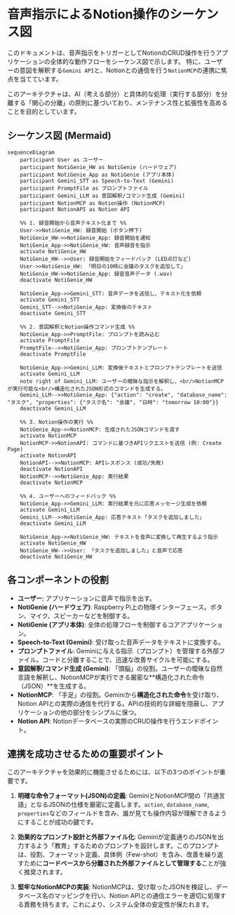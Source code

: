 # 音声指示によるNotion操作のシーケンス図

このドキュメントは、音声指示をトリガーとしてNotionのCRUD操作を行うアプリケーションの全体的な動作フローをシーケンス図で示します。
特に、ユーザーの意図を解釈する`Gemini API`と、Notionとの通信を行う`NotionMCP`の連携に焦点を当てています。

このアーキテクチャは、AI（考える部分）と具体的な処理（実行する部分）を分離する「関心の分離」の原則に基づいており、メンテナンス性と拡張性を高めることを目的としています。

## シーケンス図 (Mermaid)

```mermaid
sequenceDiagram
    participant User as ユーザー
    participant NotiGenie_HW as NotiGenie (ハードウェア)
    participant NotiGenie_App as NotiGenie (アプリ本体)
    participant Gemini_STT as Speech-to-Text (Gemini)
    participant PromptFile as プロンプトファイル
    participant Gemini_LLM as 意図解釈/コマンド生成 (Gemini)
    participant NotionMCP as Notion操作 (NotionMCP)
    participant NotionAPI as Notion API

    %% 1. 録音開始から音声テキスト化まで %%
    User->>NotiGenie_HW: 録音開始 (ボタン押下)
    NotiGenie_HW->>NotiGenie_App: 録音開始を通知
    NotiGenie_App->>NotiGenie_HW: 音声録音を指示
    activate NotiGenie_HW
    NotiGenie_HW-->>User: 録音開始をフィードバック (LED点灯など)
    User->>NotiGenie_HW: 「明日の10時に会議のタスクを追加して」
    NotiGenie_HW->>NotiGenie_App: 録音音声データ (.wav)
    deactivate NotiGenie_HW

    NotiGenie_App->>Gemini_STT: 音声データを送信し、テキスト化を依頼
    activate Gemini_STT
    Gemini_STT-->>NotiGenie_App: 変換後のテキスト
    deactivate Gemini_STT

    %% 2. 意図解釈とNotion操作コマンド生成 %%
    NotiGenie_App->>PromptFile: プロンプトを読み込む
    activate PromptFile
    PromptFile-->>NotiGenie_App: プロンプトテンプレート
    deactivate PromptFile

    NotiGenie_App->>Gemini_LLM: 変換後テキストとプロンプトテンプレートを送信
    activate Gemini_LLM
    note right of Gemini_LLM: ユーザーの曖昧な指示を解釈し、<br/>NotionMCPが実行可能な<br/>構造化されたJSON形式のコマンドを生成する。
    Gemini_LLM-->>NotiGenie_App: {"action": "create", "database_name": "タスク", "properties": {"タスク名": "会議", "日時": "tomorrow 10:00"}}
    deactivate Gemini_LLM

    %% 3. Notion操作の実行 %%
    NotiGenie_App->>NotionMCP: 生成されたJSONコマンドを渡す
    activate NotionMCP
    NotionMCP->>NotionAPI: コマンドに基づきAPIリクエストを送信 (例: Create Page)
    activate NotionAPI
    NotionAPI-->>NotionMCP: APIレスポンス (成功/失敗)
    deactivate NotionAPI
    NotionMCP-->>NotiGenie_App: 実行結果
    deactivate NotionMCP

    %% 4. ユーザーへのフィードバック %%
    NotiGenie_App->>Gemini_LLM: 実行結果を元に応答メッセージ生成を依頼
    activate Gemini_LLM
    Gemini_LLM-->>NotiGenie_App: 応答テキスト「タスクを追加しました」
    deactivate Gemini_LLM

    NotiGenie_App->>NotiGenie_HW: テキストを音声に変換して再生するよう指示
    activate NotiGenie_HW
    NotiGenie_HW-->>User: 「タスクを追加しました」と音声で応答
    deactivate NotiGenie_HW
```

## 各コンポーネントの役割

- **ユーザー**: アプリケーションに音声で指示を出す。
- **NotiGenie (ハードウェア)**: Raspberry Pi上の物理インターフェース。ボタン、マイク、スピーカーなどを制御する。
- **NotiGenie (アプリ本体)**: 全体の処理フローを制御するコアアプリケーション。
- **Speech-to-Text (Gemini)**: 受け取った音声データをテキストに変換する。
- **プロンプトファイル**: Geminiに与える指示（プロンプト）を管理する外部ファイル。コードと分離することで、迅速な改善サイクルを可能にする。
- **意図解釈/コマンド生成 (Gemini)**: 「頭脳」の役割。ユーザーの曖昧な自然言語を解釈し、NotionMCPが実行できる厳密な**構造化された命令（JSON）**を生成する。
- **NotionMCP**: 「手足」の役割。Geminiから**構造化された命令**を受け取り、Notion APIとの実際の通信を代行する。APIの技術的な詳細を隠蔽し、アプリケーションの他の部分をシンプルに保つ。
- **Notion API**: Notionデータベースの実際のCRUD操作を行うエンドポイント。

## 連携を成功させるための重要ポイント

このアーキテクチャを効果的に機能させるためには、以下の3つのポイントが重要です。

1.  **明確な命令フォーマット(JSON)の定義**: GeminiとNotionMCP間の「共通言語」となるJSONの仕様を厳密に定義します。`action`, `database_name`, `properties`などのフィールドを含み、誰が見ても操作内容が理解できるようにすることが成功の鍵です。

2.  **効果的なプロンプト設計と外部ファイル化**: Geminiが定義通りのJSONを出力するよう「教育」するためのプロンプトを設計します。このプロンプトは、役割、フォーマット定義、具体例（Few-shot）を含み、改善を繰り返すために**コードベースから分離された外部ファイルとして管理する**ことが強く推奨されます。

3.  **堅牢なNotionMCPの実装**: NotionMCPは、受け取ったJSONを検証し、データベース名のマッピングを行い、Notion APIとの通信エラーを適切に処理する責務を持ちます。これにより、システム全体の安定性が保たれます。